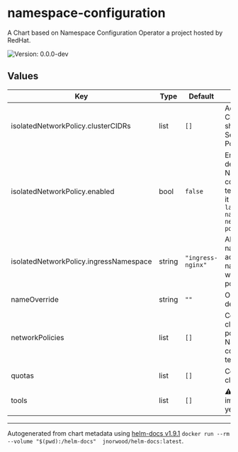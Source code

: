 # namespace-configuration

A Chart based on Namespace Configuration Operator a project hosted by RedHat.

![Version: 0.0.0-dev](https://img.shields.io/badge/Version-0.0.0--dev-informational?style=flat-square) 

## Values

| Key | Type | Default | Description |
|-----|------|---------|-------------|
| isolatedNetworkPolicy.clusterCIDRs | list | `[]` | Add cluster CIDR, values should be your Service CIDR & Pod CIDR |
| isolatedNetworkPolicy.enabled | bool | `false` | Enable the default Namespace configuration template enable it with `kubectl label ns <your-namespace> network-policy=isolated` |
| isolatedNetworkPolicy.ingressNamespace | string | `"ingress-nginx"` | Allow ingress namespace to acess the namespace where the policy is applied |
| nameOverride | string | `""` | Override chart default name |
| networkPolicies | list | `[]` | Configure cluster network policies Namespace configuration template spec |
| quotas | list | `[]` | Configure clusters quotas  |
| tools | list | `[]` | :warning: Not implemented yet :warning: |


----------------------------------------------
Autogenerated from chart metadata using [helm-docs v1.9.1](https://github.com/norwoodj/helm-docs/releases/v1.9.1) `docker run --rm --volume "$(pwd):/helm-docs"  jnorwood/helm-docs:latest`.
